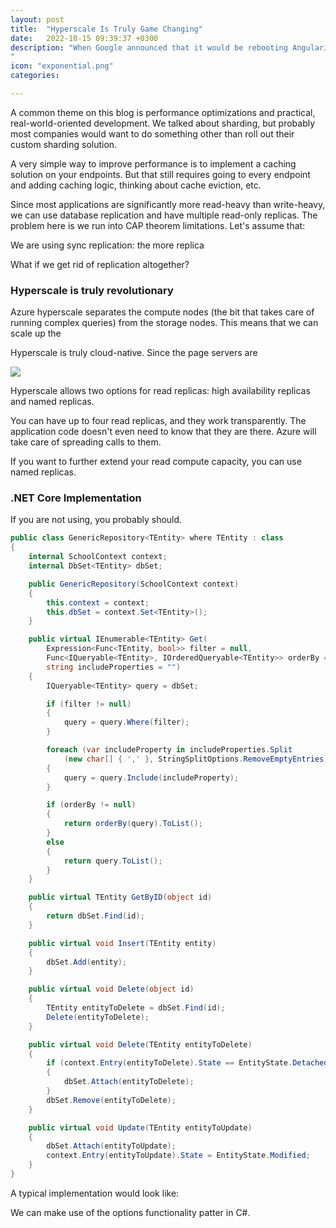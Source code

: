 ```yaml
---
layout: post
title:  "Hyperscale Is Truly Game Changing"
date:   2022-10-15 09:39:37 +0300
description: "When Google announced that it would be rebooting AngularJS and that Angular 2.0 would be effectively a new framework, a lot of companies with products built on the old version were put in a difficult situation of having to either restart building their product from scratch or continue with a deprecated technology or you some kind of hybrid solution. Continuing to build on a deprecated technology is obviously risky. As time passes, there are no more updates to the library, and finding developers willing to work on it becomes harder and harder, so this isn't really an option.
"
icon: "exponential.png"
categories: 

---
```

A common theme on this blog is performance optimizations and practical, real-world-oriented development. We talked about sharding, but probably most companies would want to do something other than roll out their custom sharding solution. 

A very simple way to improve performance is to implement a caching solution on your endpoints. But that still requires going to every endpoint and adding caching logic, thinking about cache eviction, etc.

Since most applications are significantly more read-heavy than write-heavy, we can use database replication and have multiple read-only replicas. The problem here is we run into CAP theorem limitations. Let's assume that:

We are using sync replication: the more replica



What if we get rid of replication altogether?

### Hyperscale is truly revolutionary
Azure hyperscale separates the compute nodes (the bit that takes care of running complex queries) from the storage nodes. This means that we can scale up the 

Hyperscale is truly cloud-native. Since the page servers are 

<img src="hyperscale.png" class="img" />

Hyperscale allows two options for read replicas: high availability replicas and named replicas. 

You can have up to four read replicas, and they work transparently. The application code doesn't even need to know that they are there. Azure will take care of spreading calls to them.

If you want to further extend your read compute capacity, you can use named replicas. 


### .NET Core Implementation

If you are not using, you probably should.

```csharp
public class GenericRepository<TEntity> where TEntity : class
{
    internal SchoolContext context;
    internal DbSet<TEntity> dbSet;

    public GenericRepository(SchoolContext context)
    {
        this.context = context;
        this.dbSet = context.Set<TEntity>();
    }

    public virtual IEnumerable<TEntity> Get(
        Expression<Func<TEntity, bool>> filter = null,
        Func<IQueryable<TEntity>, IOrderedQueryable<TEntity>> orderBy = null,
        string includeProperties = "")
    {
        IQueryable<TEntity> query = dbSet;

        if (filter != null)
        {
            query = query.Where(filter);
        }

        foreach (var includeProperty in includeProperties.Split
            (new char[] { ',' }, StringSplitOptions.RemoveEmptyEntries))
        {
            query = query.Include(includeProperty);
        }

        if (orderBy != null)
        {
            return orderBy(query).ToList();
        }
        else
        {
            return query.ToList();
        }
    }

    public virtual TEntity GetByID(object id)
    {
        return dbSet.Find(id);
    }

    public virtual void Insert(TEntity entity)
    {
        dbSet.Add(entity);
    }

    public virtual void Delete(object id)
    {
        TEntity entityToDelete = dbSet.Find(id);
        Delete(entityToDelete);
    }

    public virtual void Delete(TEntity entityToDelete)
    {
        if (context.Entry(entityToDelete).State == EntityState.Detached)
        {
            dbSet.Attach(entityToDelete);
        }
        dbSet.Remove(entityToDelete);
    }

    public virtual void Update(TEntity entityToUpdate)
    {
        dbSet.Attach(entityToUpdate);
        context.Entry(entityToUpdate).State = EntityState.Modified;
    }
}
```

A typical implementation would look like:

We can make use of the options functionality patter in C#.

